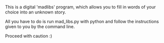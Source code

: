 This is a digital 'madlibs' program, which allows you to fill in words of your choice into an unknown story.

All you have to do is run mad_libs.py with python and follow the instructions given to you by the command line.

Proceed with caution :)